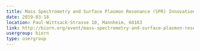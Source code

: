 ```yaml
---
title: Mass Spectrometry and Surface Plasmon Resonance (SPR) Innovations in Pharma
date: 2019-03-18
location: Paul-Wittsack-Strasse 10, Mannheim, 68163
link: http://biorn.org/event/mass-spectrometry-and-surface-plasmon-resonance-spr-innovations-in-pharma/
usergroup: biorn
type: usergroup
---
```

